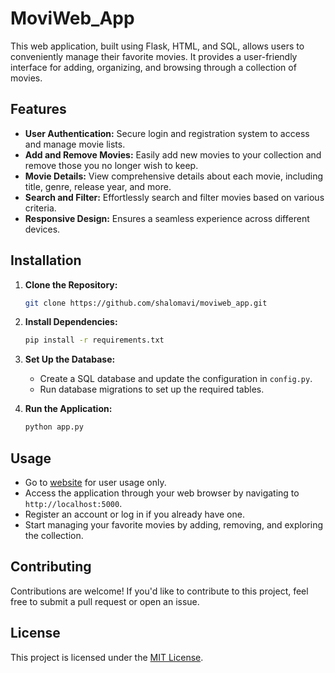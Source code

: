 # MoviWeb_App

This web application, built using Flask, HTML, and SQL, allows users to conveniently manage their favorite movies. It provides a user-friendly interface for adding, organizing, and browsing through a collection of movies.

## Features

- **User Authentication:** Secure login and registration system to access and manage movie lists.
- **Add and Remove Movies:** Easily add new movies to your collection and remove those you no longer wish to keep.
- **Movie Details:** View comprehensive details about each movie, including title, genre, release year, and more.
- **Search and Filter:** Effortlessly search and filter movies based on various criteria.
- **Responsive Design:** Ensures a seamless experience across different devices.

## Installation

1. **Clone the Repository:**
   ```sh
   git clone https://github.com/shalomavi/moviweb_app.git
   ```

2. **Install Dependencies:**
   ```sh
   pip install -r requirements.txt
   ```

3. **Set Up the Database:**
   - Create a SQL database and update the configuration in `config.py`.
   - Run database migrations to set up the required tables.

4. **Run the Application:**
   ```sh
   python app.py
   ```

## Usage

- Go to [website](https://shalomavi.pythonanywhere.com/) for user usage only.
- Access the application through your web browser by navigating to `http://localhost:5000`.
- Register an account or log in if you already have one.
- Start managing your favorite movies by adding, removing, and exploring the collection.

## Contributing

Contributions are welcome! If you'd like to contribute to this project, feel free to submit a pull request or open an issue.

## License

This project is licensed under the [MIT License](https://www.mit.edu/~amini/LICENSE.md).

